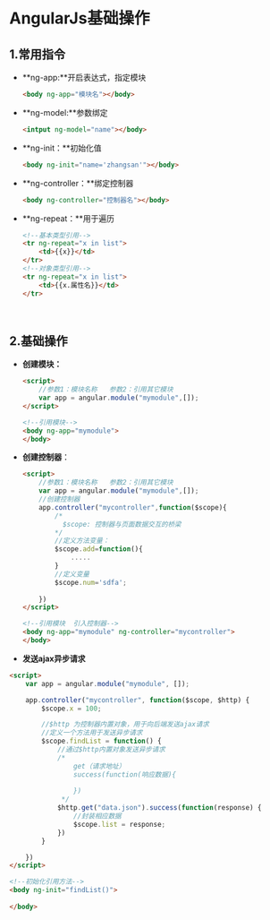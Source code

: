 # AngularJs基础操作

## 1.常用指令

- **ng-app:**开启表达式，指定模块

  ```html
  <body ng-app="模块名"></body>
  ```

- **ng-model:**参数绑定

  ```html
  <intput ng-model="name"></body>
  ```

- **ng-init：**初始化值

  ```html
  <body ng-init="name='zhangsan'"></body>
  ```

- **ng-controller：**绑定控制器

  ```html
  <body ng-controller="控制器名"></body>
  ```

- **ng-repeat：**用于遍历

  ```html
  <!--基本类型引用-->
  <tr ng-repeat="x in list">
      <td>{{x}}</td>
  </tr>
  <!--对象类型引用-->
  <tr ng-repeat="x in list">
      <td>{{x.属性名}}</td>
  </tr>
  ```

  ​

## 2.基础操作

- **创建模块：**

  ```html
  <script>
      //参数1：模块名称   参数2：引用其它模块
      var app = angular.module("mymodule",[]);
  </script>

  <!--引用模块-->
  <body ng-app="mymodule">
  </body>
  ```


 

- **创建控制器**：

  ```html
  <script>
      //参数1：模块名称   参数2：引用其它模块
      var app = angular.module("mymodule",[]);
      //创建控制器
      app.controller("mycontroller",function($scope){
          /*
          	$scope: 控制器与页面数据交互的桥梁
          */
          //定义方法变量：
          $scope.add=function(){
              .....
          }
          //定义变量
          $scope.num='sdfa';
          
      })
  </script>

  <!--引用模块  引入控制器-->
  <body ng-app="mymodule" ng-controller="mycontroller">
  </body>
  ```

-  **发送ajax异步请求**

```html
<script>
	var app = angular.module("mymodule", []);

	app.controller("mycontroller", function($scope, $http) {
		$scope.x = 100;

		//$http 为控制器内置对象，用于向后端发送ajax请求
		//定义一个方法用于发送异步请求
		$scope.findList = function() {
			//通过$http内置对象发送异步请求
			/*
				get（请求地址）
				success(function(响应数据){
					
				})
			 */
			$http.get("data.json").success(function(response) {
				//封装相应数据
				$scope.list = response;
			})
		}

	})
</script>

<!--初始化引用方法-->
<body ng-init="findList()">
    
</body>
```

